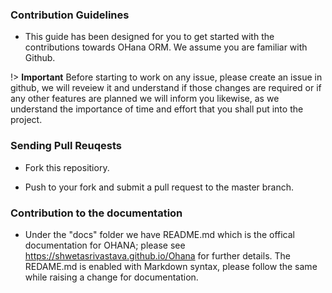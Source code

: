 ### Contribution Guidelines

- This guide has been designed for you to get started with the contributions towards OHana ORM. We      assume you are familiar with Github.

!> **Important**  Before starting to work on any issue, please create an issue in github, we will reveiew it and understand if those changes are required or if any other features are planned we will inform you likewise, as we understand the importance of time and effort that you shall put into the project.

### Sending Pull Reuqests

- Fork this repositiory.

- Push to your fork and submit a pull request to the master branch.

### Contribution to the documentation

- Under the "docs" folder we have README.md which is the offical documentation for OHANA; please see 
https://shwetasrivastava.github.io/Ohana for further details. The REDAME.md is enabled with Markdown syntax, please follow the same while raising a change for documentation. 

